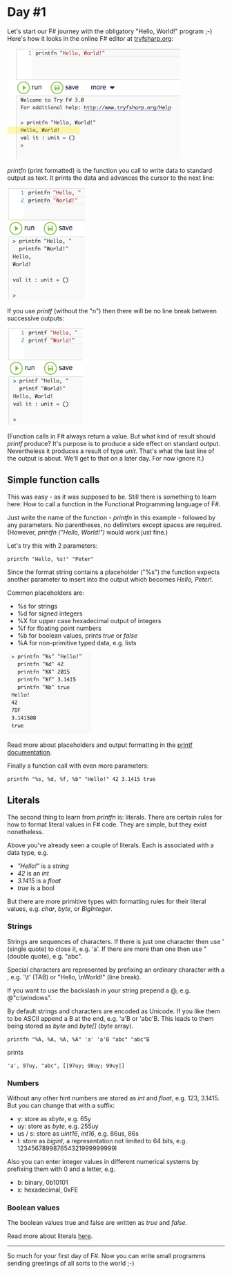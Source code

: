# Day #1
Let's start our F# journey with the obligatory "Hello, World!" program ;-) Here's how it looks in the online F# editor at [tryfsharp.org](http://www.tryfsharp.org/Create):

![](images/w01d01a.png)

_printfn_ (print formatted) is the function you call to write data to standard output as text. It prints the data and advances the cursor to the next line:

![](images/w01d01b.png)

If you use _printf_ (without the "n") then there will be no line break between successive outputs:

![](images/w01d01c.png)

(Function calls in F# always return a value. But what kind of result should _printf_ produce? It's purpose is to produce a side effect on standard output. Nevertheless it produces a result of type _unit_. That's what the last line of the output is about. We'll get to that on a later day. For now ignore it.)

## Simple function calls
This was easy - as it was supposed to be. Still there is something to learn here: How to call a function in the Functional Programming language of F#.

Just write the name of the function - _printfn_ in this example - followed by any parameters. No parentheses, no delimiters except spaces are required. (However, _printfn ("Hello, World!")_ would work just fine.)

Let's try this with 2 parameters:

```
printfn "Hello, %s!" "Peter"
```

Since the format string contains a placeholder ("%s") the function expects another parameter to insert into the output which becomes _Hello, Peter!_.

Common placeholders are:

* %s for strings
* %d for signed integers
* %X for upper case hexadecimal output of integers
* %f for floating point numbers
* %b for boolean values, prints _true_ or _false_
* %A for non-primitive typed data, e.g. lists

![](images/w01d01d.png)

Read more about placeholders and output formatting in the [printf documentation](https://msdn.microsoft.com/en-us/library/ee370560.aspx).

Finally a function call with even more parameters:

```
printfn "%s, %d, %f, %b" "Hello!" 42 3.1415 true
```

## Literals
The second thing to learn from _printfn_ is: literals. There are certain rules for how to format literal values in F# code. They are simple, but they exist nonetheless.

Above you've already seen a couple of literals. Each is associated with a data type, e.g.

* _"Hello!"_ is a _string_
* _42_ is an _int_
* _3.1415_ is a _float_
* _true_ is a bool

But there are more primitive types with formatting rules for their literal values, e.g. _char_, _byte_, or _BigInteger_.

### Strings
Strings are sequences of characters. If there is just one character then use ' (single quote) to close it, e.g. 'a'. If there are more than one then use " (double quote), e.g. "abc".

Special characters are represented by prefixing an ordinary character with a \, e.g. '\t' (TAB) or "Hello, \nWorld!" (line break).

If you want to use the backslash in your string prepend a @, e.g. @"c:\windows".

By default strings and characters are encoded as Unicode. If you like them to be ASCII append a B at the end, e.g. 'a'B or 'abc'B. This leads to them being stored as _byte_ and _byte[]_ (_byte_ array).

```
printfn "%A, %A, %A, %A" 'a' 'a'B "abc" "abc"B
```

prints

```
'a', 97uy, "abc", [|97uy; 98uy; 99uy|]
```

### Numbers
Without any other hint numbers are stored as _int_ and _float_, e.g. 123, 3.1415. But you can change that with a suffix:

* y: store as _sbyte_, e.g. 65y
* uy: store as _byte_, e.g. 255uy
* us / s: store as _uint16_, _int16_, e.g. 86us, 86s
* I: store as _bigint_, a representation not limited to 64 bits, e.g. 123456789987654321999999999I

Also you can enter integer values in different numerical systems by prefixing them with 0 and a letter, e.g.

* b: binary, 0b10101
* x: hexadecimal, 0xFE

### Boolean values
The boolean values true and false are written as _true_ and _false_.

Read more about literals [here](https://msdn.microsoft.com/en-us/library/vstudio/dd233193%28v=vs.100%29.aspx).

***

So much for your first day of F#. Now you can write small programms sending greetings of all sorts to the world ;-)